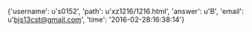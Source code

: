 {'username': u's0152', 'path': u'xz1216/1216.html', 'answer': u'B', 'email': u'bjs13cst@gmail.com', 'time': '2016-02-28:16:38:14'}